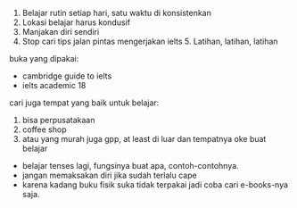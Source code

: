 1. Belajar rutin setiap hari, satu waktu di konsistenkan
2. Lokasi belajar harus kondusif 
3. Manjakan diri sendiri 
4. Stop cari tips jalan pintas mengerjakan ielts 5. Latihan, latihan, latihan

buka yang dipakai: 
 - cambridge guide to ielts
 - ielts academic 18

cari juga tempat yang baik untuk belajar:
1. bisa perpusatakaan
2. coffee shop
3. atau yang murah juga gpp, at least di luar dan tempatnya oke buat belajar

- belajar tenses lagi, fungsinya buat apa, contoh-contohnya. 
- jangan memaksakan diri jika sudah terlalu cape
- karena kadang buku fisik suka tidak terpakai jadi coba cari e-books-nya saja.
